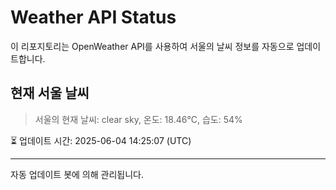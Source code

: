 
# Weather API Status

이 리포지토리는 OpenWeather API를 사용하여 서울의 날씨 정보를 자동으로 업데이트합니다.

## 현재 서울 날씨
> 서울의 현재 날씨: clear sky, 온도: 18.46°C, 습도: 54%

⏳ 업데이트 시간: 2025-06-04 14:25:07 (UTC)

---
자동 업데이트 봇에 의해 관리됩니다.

